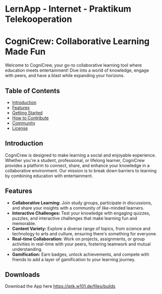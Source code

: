 # LernApp - Internet - Praktikum Telekooperation

# CogniCrew: Collaborative Learning Made Fun

Welcome to CogniCrew, your go-to collaborative learning tool where education meets entertainment! Dive into a world of knowledge, engage with peers, and have a blast while expanding your horizons.

## Table of Contents

- [Introduction](#introduction)
- [Features](#features)
- [Getting Started](#getting-started)
- [How to Contribute](#how-to-contribute)
- [Community](#community)
- [License](#license)

## Introduction

CogniCrew is designed to make learning a social and enjoyable experience. Whether you're a student, professional, or lifelong learner, CogniCrew provides a platform to connect, share, and enhance your knowledge in a collaborative environment. Our mission is to break down barriers to learning by combining education with entertainment.

## Features

- **Collaborative Learning:** Join study groups, participate in discussions, and share your insights with a community of like-minded learners.
- **Interactive Challenges:** Test your knowledge with engaging quizzes, puzzles, and interactive challenges that make learning fun and memorable.
- **Content Variety:** Explore a diverse range of topics, from science and technology to arts and culture, ensuring there's something for everyone.
- **Real-time Collaboration:** Work on projects, assignments, or group activities in real-time with your peers, fostering teamwork and mutual understanding.
- **Gamification:** Earn badges, unlock achievements, and compete with friends to add a layer of gamification to your learning journey.

## Downloads 

Download the App here
https://iptk.w101.de/files/builds